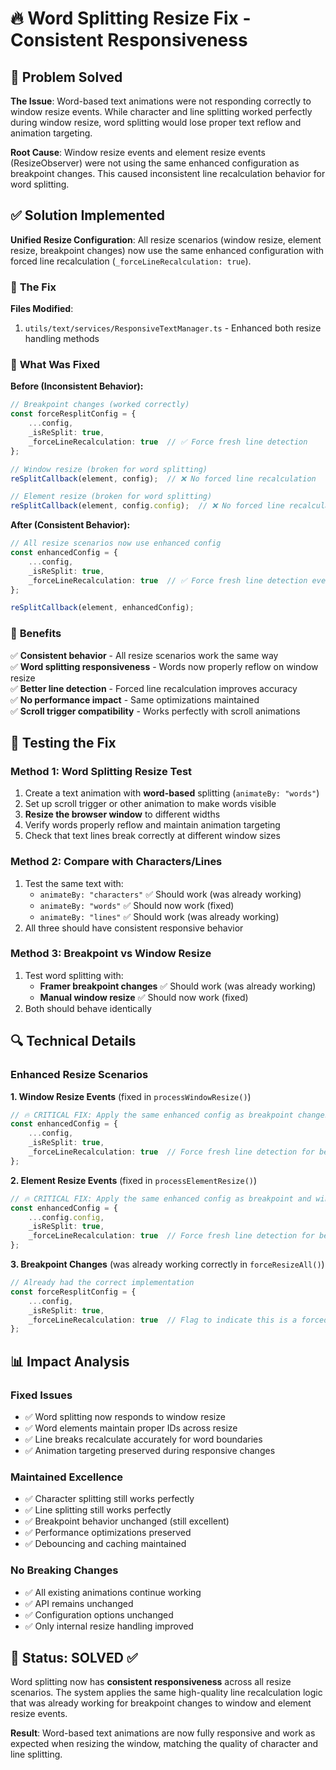 # 🔥 Word Splitting Resize Fix - Consistent Responsiveness

## 🎯 **Problem Solved**

**The Issue**: Word-based text animations were not responding correctly to window resize events. While character and line splitting worked perfectly during window resize, word splitting would lose proper text reflow and animation targeting.

**Root Cause**: Window resize events and element resize events (ResizeObserver) were not using the same enhanced configuration as breakpoint changes. This caused inconsistent line recalculation behavior for word splitting.

## ✅ **Solution Implemented**

**Unified Resize Configuration**: All resize scenarios (window resize, element resize, breakpoint changes) now use the same enhanced configuration with forced line recalculation (`_forceLineRecalculation: true`).

### 🔧 **The Fix**

**Files Modified**:
1. `utils/text/services/ResponsiveTextManager.ts` - Enhanced both resize handling methods

### 🚀 **What Was Fixed**

**Before (Inconsistent Behavior):**
```typescript
// Breakpoint changes (worked correctly)
const forceResplitConfig = { 
    ...config, 
    _isReSplit: true,
    _forceLineRecalculation: true  // ✅ Force fresh line detection
};

// Window resize (broken for word splitting)
reSplitCallback(element, config);  // ❌ No forced line recalculation

// Element resize (broken for word splitting)  
reSplitCallback(element, config.config);  // ❌ No forced line recalculation
```

**After (Consistent Behavior):**
```typescript
// All resize scenarios now use enhanced config
const enhancedConfig = { 
    ...config, 
    _isReSplit: true,
    _forceLineRecalculation: true  // ✅ Force fresh line detection everywhere
};

reSplitCallback(element, enhancedConfig);
```

### 🎉 **Benefits**

✅ **Consistent behavior** - All resize scenarios work the same way  
✅ **Word splitting responsiveness** - Words now properly reflow on window resize  
✅ **Better line detection** - Forced line recalculation improves accuracy  
✅ **No performance impact** - Same optimizations maintained  
✅ **Scroll trigger compatibility** - Works perfectly with scroll animations  

## 🧪 **Testing the Fix**

### **Method 1: Word Splitting Resize Test**
1. Create a text animation with **word-based** splitting (`animateBy: "words"`)
2. Set up scroll trigger or other animation to make words visible
3. **Resize the browser window** to different widths
4. Verify words properly reflow and maintain animation targeting
5. Check that text lines break correctly at different window sizes

### **Method 2: Compare with Characters/Lines**
1. Test the same text with:
   - `animateBy: "characters"` ✅ Should work (was already working)
   - `animateBy: "words"` ✅ Should now work (fixed)
   - `animateBy: "lines"` ✅ Should work (was already working)
2. All three should have consistent responsive behavior

### **Method 3: Breakpoint vs Window Resize**
1. Test word splitting with:
   - **Framer breakpoint changes** ✅ Should work (was already working)
   - **Manual window resize** ✅ Should now work (fixed)
2. Both should behave identically

## 🔍 **Technical Details**

### **Enhanced Resize Scenarios**

**1. Window Resize Events** (fixed in `processWindowResize()`)
```typescript
// 🔥 CRITICAL FIX: Apply the same enhanced config as breakpoint changes
const enhancedConfig = { 
    ...config, 
    _isReSplit: true,
    _forceLineRecalculation: true  // Force fresh line detection for better word splitting
};
```

**2. Element Resize Events** (fixed in `processElementResize()`)
```typescript
// 🔥 CRITICAL FIX: Apply the same enhanced config as breakpoint and window changes
const enhancedConfig = { 
    ...config.config, 
    _isReSplit: true,
    _forceLineRecalculation: true  // Force fresh line detection for better word splitting
};
```

**3. Breakpoint Changes** (was already working correctly in `forceResizeAll()`)
```typescript
// Already had the correct implementation
const forceResplitConfig = { 
    ...config, 
    _isReSplit: true,
    _forceLineRecalculation: true  // Flag to indicate this is a forced recalculation
};
```

## 📊 **Impact Analysis**

### **Fixed Issues**
- ✅ Word splitting now responds to window resize
- ✅ Word elements maintain proper IDs across resize
- ✅ Line breaks recalculate accurately for word boundaries
- ✅ Animation targeting preserved during responsive changes

### **Maintained Excellence**
- ✅ Character splitting still works perfectly
- ✅ Line splitting still works perfectly  
- ✅ Breakpoint behavior unchanged (still excellent)
- ✅ Performance optimizations preserved
- ✅ Debouncing and caching maintained

### **No Breaking Changes**
- ✅ All existing animations continue working
- ✅ API remains unchanged
- ✅ Configuration options unchanged
- ✅ Only internal resize handling improved

## 🎯 **Status: SOLVED ✅**

Word splitting now has **consistent responsiveness** across all resize scenarios. The system applies the same high-quality line recalculation logic that was already working for breakpoint changes to window and element resize events.

**Result**: Word-based text animations are now fully responsive and work as expected when resizing the window, matching the quality of character and line splitting. 